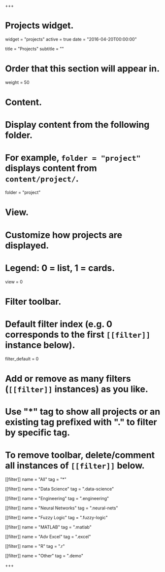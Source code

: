+++
# Projects widget.
widget = "projects"
active = true
date = "2016-04-20T00:00:00"

title = "Projects"
subtitle = ""

# Order that this section will appear in.
weight = 50

# Content.
# Display content from the following folder.
# For example, `folder = "project"` displays content from `content/project/`.
folder = "project"

# View.
# Customize how projects are displayed.
# Legend: 0 = list, 1 = cards.
view = 0

# Filter toolbar.

# Default filter index (e.g. 0 corresponds to the first `[[filter]]` instance below).
filter_default = 0

# Add or remove as many filters (`[[filter]]` instances) as you like.
# Use "*" tag to show all projects or an existing tag prefixed with "." to filter by specific tag.
# To remove toolbar, delete/comment all instances of `[[filter]]` below.
[[filter]]
  name = "All"
  tag = "*"

[[filter]]
  name = "Data Science"
  tag = ".data-science"

[[filter]]
  name = "Engineering"
  tag = ".engineering"

[[filter]]
  name = "Neural Networks"
  tag = ".neural-nets"

[[filter]]
  name = "Fuzzy Logic"
  tag = ".fuzzy-logic"

[[filter]]
  name = "MATLAB"
  tag = ".matlab"

[[filter]]
  name = "Adv Excel"
  tag = ".excel"

[[filter]]
  name = "R"
  tag = ".r"

[[filter]]
  name = "Other"
  tag = ".demo"

+++

